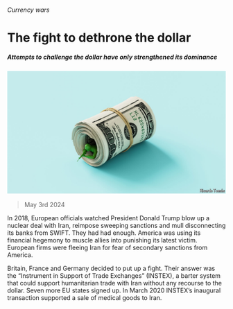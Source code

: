 ###### Currency wars

# The fight to dethrone the dollar 

##### Attempts to challenge the dollar have only strengthened its dominance 

![image](images/20240511_SRD005.jpg) 

> May 3rd 2024 

In 2018, European officials watched President Donald Trump blow up a nuclear deal with Iran, reimpose sweeping sanctions and mull disconnecting its banks from SWIFT. They had had enough. America was using its financial hegemony to muscle allies into punishing its latest victim. European firms were fleeing Iran for fear of secondary sanctions from America. 

Britain, France and Germany decided to put up a fight. Their answer was the “Instrument in Support of Trade Exchanges” (INSTEX), a barter system that could support humanitarian trade with Iran without any recourse to the dollar. Seven more EU states signed up. In March 2020 INSTEX’s inaugural transaction supported a sale of medical goods to Iran.

